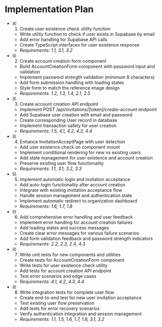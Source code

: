 # Implementation Plan

- [x] 1. Create user existence check utility function

  - Write utility function to check if user exists in Supabase by email
  - Add error handling for Supabase API calls
  - Create TypeScript interfaces for user existence response
  - _Requirements: 1.1, 3.1, 3.2_

- [x] 2. Create account creation form component

  - Build AccountCreationForm component with password input and validation
  - Implement password strength validation (minimum 8 characters)
  - Add form submission handling with loading states
  - Style form to match the reference image design
  - _Requirements: 1.2, 1.3, 1.4, 2.1, 2.5_

- [x] 3. Create account creation API endpoint

  - Implement POST /api/invitations/[token]/create-account endpoint
  - Add Supabase user creation with email and password
  - Create corresponding User record in database
  - Implement transaction safety for user creation
  - _Requirements: 1.5, 4.1, 4.2, 4.3, 4.4_

- [x] 4. Enhance InvitationAcceptPage with user detection

  - Add user existence check on component mount
  - Implement conditional rendering for new vs existing users
  - Add state management for user existence and account creation
  - Preserve existing user flow functionality
  - _Requirements: 1.1, 3.1, 3.2, 3.3_

- [x] 5. Implement automatic login and invitation acceptance

  - Add auto-login functionality after account creation
  - Integrate with existing invitation acceptance flow
  - Handle session management and authentication state
  - Implement automatic redirect to organization dashboard
  - _Requirements: 1.6, 1.7, 1.8_

- [x] 6. Add comprehensive error handling and user feedback

  - Implement error handling for account creation failures
  - Add loading states and success messages
  - Create clear error messages for various failure scenarios
  - Add form validation feedback and password strength indicators
  - _Requirements: 2.2, 2.3, 2.4, 4.3_

- [x] 7. Write unit tests for new components and utilities

  - Create tests for AccountCreationForm component
  - Write tests for user existence check utility
  - Add tests for account creation API endpoint
  - Test error scenarios and edge cases
  - _Requirements: 4.1, 4.2, 4.3, 4.4_

- [x] 8. Write integration tests for complete user flow
  - Create end-to-end test for new user invitation acceptance
  - Test existing user flow preservation
  - Add tests for error recovery scenarios
  - Verify authentication integration and session management
  - _Requirements: 1.1, 1.5, 1.6, 1.7, 1.8, 3.1, 3.2_
